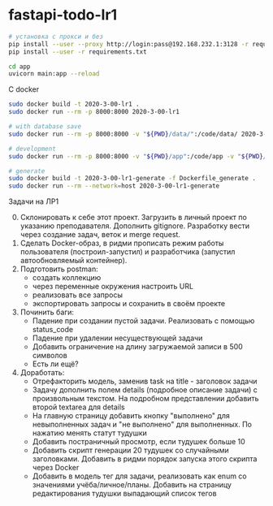 # fastapi-todo-lr1

```bash
# установка с прокси и без
pip install --user --proxy http://login:pass@192.168.232.1:3128 -r requirements.txt
pip install --user -r requirements.txt

cd app
uvicorn main:app --reload
```

С docker
```bash
sudo docker build -t 2020-3-00-lr1 .
sudo docker run --rm -p 8000:8000 2020-3-00-lr1

# with database save
sudo docker run --rm -p 8000:8000 -v "${PWD}/data/":/code/data/ 2020-3-00-lr1

# development
sudo docker run --rm -p 8000:8000 -v "${PWD}/app":/code/app -v "${PWD}/data/":/code/data/ 2020-3-00-lr1

# generate
sudo docker build -t 2020-3-00-lr1-generate -f Dockerfile_generate .
sudo docker run --rm --network=host 2020-3-00-lr1-generate
```

Задачи на ЛР1

0. Склонировать к себе этот проект. Загрузить в личный проект по указанию преподавателя. Дополнить gitignore. Разработку вести через создание задач, веток и merge request.
1. Сделать Docker-образ, в ридми прописать режим работы пользователя (построил-запустил) и разработчика (запустил автообновляемый контейнер).
2. Подготовить postman:
    * создать коллекцию
    * через переменные окружения настроить URL
    * реализовать все запросы
    * экспортировать запросы и сохранить в своём проекте
3. Починить баги:
    * Падение при создании пустой задачи. Реализовать с помощью status\_code
    * Падение при удалении несуществующей задачи
    * Добавить ограничение на длину загружаемой записи в 500 символов
    * Есть ли ещё?
4. Доработать:
    * Отрефакторить модель, заменив task на title - заголовок задачи
    * Задачу дополнить полем details (подробное описание задачи) с произвольным текстом. На подробном представлении добавить второй textarea для details
    * На главную страницу добавить кнопку "выполнено" для невыполненных задач и "не выполнено" для выполненных. По нажатию менять статут тудушки
    * Добавить постраничный просмотр, если тудушек больше 10
    * Добавить скрипт генерации 20 тудушек со случайными заголовками. Добавить в ридми порядок запуска этого скрипта через Docker
    * Добавить в модель тег для задачи, реализовать как enum со значениями учёба/личное/планы. Добавить на страницу редактирования тудушки выпадающий список тегов
